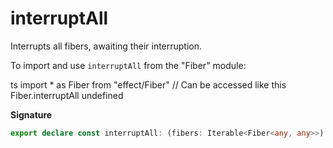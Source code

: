 # interruptAll

Interrupts all fibers, awaiting their interruption.

To import and use `interruptAll` from the "Fiber" module:

ts
import \* as Fiber from "effect/Fiber"
// Can be accessed like this
Fiber.interruptAll
undefined

**Signature**

```ts
export declare const interruptAll: (fibers: Iterable<Fiber<any, any>>) => Effect.Effect<void>
```
